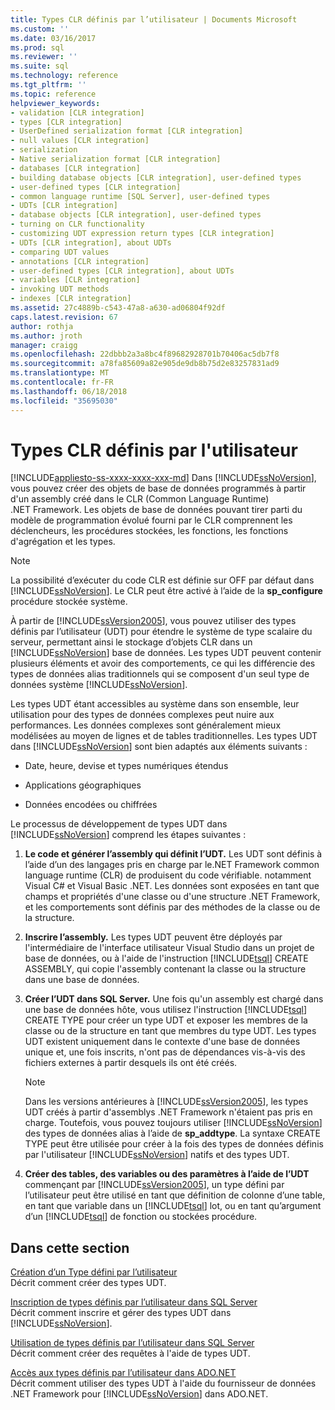 ```yaml
---
title: Types CLR définis par l’utilisateur | Documents Microsoft
ms.custom: ''
ms.date: 03/16/2017
ms.prod: sql
ms.reviewer: ''
ms.suite: sql
ms.technology: reference
ms.tgt_pltfrm: ''
ms.topic: reference
helpviewer_keywords:
- validation [CLR integration]
- types [CLR integration]
- UserDefined serialization format [CLR integration]
- null values [CLR integration]
- serialization
- Native serialization format [CLR integration]
- databases [CLR integration]
- building database objects [CLR integration], user-defined types
- user-defined types [CLR integration]
- common language runtime [SQL Server], user-defined types
- UDTs [CLR integration]
- database objects [CLR integration], user-defined types
- turning on CLR functionality
- customizing UDT expression return types [CLR integration]
- UDTs [CLR integration], about UDTs
- comparing UDT values
- annotations [CLR integration]
- user-defined types [CLR integration], about UDTs
- variables [CLR integration]
- invoking UDT methods
- indexes [CLR integration]
ms.assetid: 27c4889b-c543-47a8-a630-ad06804f92df
caps.latest.revision: 67
author: rothja
ms.author: jroth
manager: craigg
ms.openlocfilehash: 22dbbb2a3a8bc4f89682928701b70406ac5db7f8
ms.sourcegitcommit: a78fa85609a82e905de9db8b75d2e83257831ad9
ms.translationtype: MT
ms.contentlocale: fr-FR
ms.lasthandoff: 06/18/2018
ms.locfileid: "35695030"
---
```

# <a name="clr-user-defined-types"></a>Types CLR définis par l'utilisateur
[!INCLUDE[appliesto-ss-xxxx-xxxx-xxx-md](../../includes/appliesto-ss-xxxx-xxxx-xxx-md.md)]
  Dans [!INCLUDE[ssNoVersion](../../includes/ssnoversion-md.md)], vous pouvez créer des objets de base de données programmés à partir d'un assembly créé dans le CLR (Common Language Runtime) .NET Framework. Les objets de base de données pouvant tirer parti du modèle de programmation évolué fourni par le CLR comprennent les déclencheurs, les procédures stockées, les fonctions, les fonctions d'agrégation et les types.  
  
> [!NOTE]  
>  La possibilité d’exécuter du code CLR est définie sur OFF par défaut dans [!INCLUDE[ssNoVersion](../../includes/ssnoversion-md.md)]. Le CLR peut être activé à l’aide de la **sp_configure** procédure stockée système.  
  
 À partir de [!INCLUDE[ssVersion2005](../../includes/ssversion2005-md.md)], vous pouvez utiliser des types définis par l’utilisateur (UDT) pour étendre le système de type scalaire du serveur, permettant ainsi le stockage d’objets CLR dans un [!INCLUDE[ssNoVersion](../../includes/ssnoversion-md.md)] base de données. Les types UDT peuvent contenir plusieurs éléments et avoir des comportements, ce qui les différencie des types de données alias traditionnels qui se composent d'un seul type de données système [!INCLUDE[ssNoVersion](../../includes/ssnoversion-md.md)].  
  
 Les types UDT étant accessibles au système dans son ensemble, leur utilisation pour des types de données complexes peut nuire aux performances. Les données complexes sont généralement mieux modélisées au moyen de lignes et de tables traditionnelles. Les types UDT dans [!INCLUDE[ssNoVersion](../../includes/ssnoversion-md.md)] sont bien adaptés aux éléments suivants :  
  
-   Date, heure, devise et types numériques étendus  
  
-   Applications géographiques  
  
-   Données encodées ou chiffrées  
  
 Le processus de développement de types UDT dans [!INCLUDE[ssNoVersion](../../includes/ssnoversion-md.md)] comprend les étapes suivantes :  
  
1.  **Le code et générer l’assembly qui définit l’UDT.** Les UDT sont définis à l’aide d’un des langages pris en charge par le.NET Framework common language runtime (CLR) de produisent du code vérifiable. notamment Visual C# et Visual Basic .NET. Les données sont exposées en tant que champs et propriétés d'une classe ou d'une structure .NET Framework, et les comportements sont définis par des méthodes de la classe ou de la structure.  
  
2.  **Inscrire l’assembly.** Les types UDT peuvent être déployés par l'intermédiaire de l'interface utilisateur Visual Studio dans un projet de base de données, ou à l'aide de l'instruction [!INCLUDE[tsql](../../includes/tsql-md.md)] CREATE ASSEMBLY, qui copie l'assembly contenant la classe ou la structure dans une base de données.  
  
3.  **Créer l’UDT dans SQL Server.** Une fois qu'un assembly est chargé dans une base de données hôte, vous utilisez l'instruction [!INCLUDE[tsql](../../includes/tsql-md.md)] CREATE TYPE pour créer un type UDT et exposer les membres de la classe ou de la structure en tant que membres du type UDT. Les types UDT existent uniquement dans le contexte d'une base de données unique et, une fois inscrits, n'ont pas de dépendances vis-à-vis des fichiers externes à partir desquels ils ont été créés.  
  
    > [!NOTE]  
    >  Dans les versions antérieures à [!INCLUDE[ssVersion2005](../../includes/ssversion2005-md.md)], les types UDT créés à partir d'assemblys .NET Framework n'étaient pas pris en charge. Toutefois, vous pouvez toujours utiliser [!INCLUDE[ssNoVersion](../../includes/ssnoversion-md.md)] des types de données alias à l’aide de **sp_addtype**. La syntaxe CREATE TYPE peut être utilisée pour créer à la fois des types de données définis par l'utilisateur [!INCLUDE[ssNoVersion](../../includes/ssnoversion-md.md)] natifs et des types UDT.  
  
4.  **Créer des tables, des variables ou des paramètres à l’aide de l’UDT** commençant par [!INCLUDE[ssVersion2005](../../includes/ssversion2005-md.md)], un type défini par l’utilisateur peut être utilisé en tant que définition de colonne d’une table, en tant que variable dans un [!INCLUDE[tsql](../../includes/tsql-md.md)] lot, ou en tant qu’argument d’un [!INCLUDE[tsql](../../includes/tsql-md.md)] de fonction ou stockées procédure.  
  
## <a name="in-this-section"></a>Dans cette section  
 [Création d’un Type défini par l’utilisateur](../../relational-databases/clr-integration-database-objects-user-defined-types/creating-user-defined-types.md)  
 Décrit comment créer des types UDT.  
  
 [Inscription de types définis par l’utilisateur dans SQL Server](../../relational-databases/clr-integration-database-objects-user-defined-types/registering-user-defined-types-in-sql-server.md)  
 Décrit comment inscrire et gérer des types UDT dans [!INCLUDE[ssNoVersion](../../includes/ssnoversion-md.md)].  
  
 [Utilisation de types définis par l’utilisateur dans SQL Server](../../relational-databases/clr-integration-database-objects-user-defined-types/working-with-user-defined-types-in-sql-server.md)  
 Décrit comment créer des requêtes à l'aide de types UDT.  
  
 [Accès aux types définis par l’utilisateur dans ADO.NET](../../relational-databases/clr-integration-database-objects-user-defined-types/accessing-user-defined-types-in-ado-net.md)  
 Décrit comment utiliser des types UDT à l'aide du fournisseur de données .NET Framework pour [!INCLUDE[ssNoVersion](../../includes/ssnoversion-md.md)] dans ADO.NET.  
  
  
